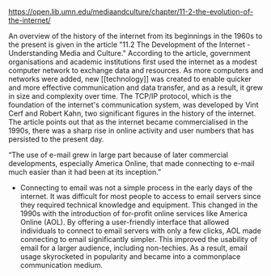 https://open.lib.umn.edu/mediaandculture/chapter/11-2-the-evolution-of-the-internet/

An overview of the history of the internet from its beginnings in the 1960s to the present is given in the article "11.2 The Development of the Internet - Understanding Media and Culture." According to the article, government organisations and academic institutions first used the internet as a modest computer network to exchange data and resources. As more computers and networks were added, new [[technology]] was created to enable quicker and more effective communication and data transfer, and as a result, it grew in size and complexity over time. The TCP/IP protocol, which is the foundation of the internet's communication system, was developed by Vint Cerf and Robert Kahn, two significant figures in the history of the internet. The article points out that as the internet became commercialised in the 1990s, there was a sharp rise in online activity and user numbers that has persisted to the present day.


“The use of e-mail grew in large part because of later commercial developments, especially America Online, that made connecting to e-mail much easier than it had been at its inception.”

-   Connecting to email was not a simple process in the early days of the internet. It was difficult for most people to access to email servers since they required technical knowledge and equipment. This changed in the 1990s with the introduction of for-profit online services like America Online (AOL). By offering a user-friendly interface that allowed individuals to connect to email servers with only a few clicks, AOL made connecting to email significantly simpler. This improved the usability of email for a larger audience, including non-techies. As a result, email usage skyrocketed in popularity and became into a commonplace communication medium.